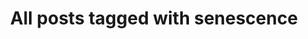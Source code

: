 ---
layout: tag
title: "All posts tagged with senescence"
permalink: /weblog/tags/senescence/
taxonomy: senescence
---